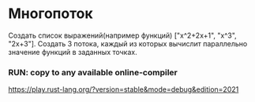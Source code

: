 # Многопоток
Создать список выражений(например функций) ["x^2+2x+1", "x^3", "2x+3"]. Создать 3 потока, каждый из которых вычислит параллельно значение функций в заданных точках. 

### RUN: copy to any available online-compiler
https://play.rust-lang.org/?version=stable&mode=debug&edition=2021